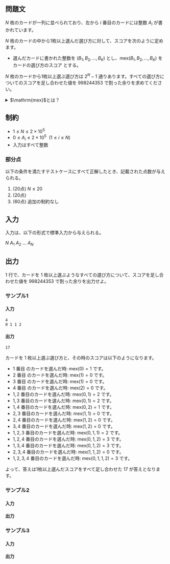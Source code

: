 ## 問題文

$N$ 枚のカードが一列に並べられており、左から $i$ 番目のカードには整数 $A_i$ が書かれています。

$N$ 枚のカードの中から$1$枚以上選んだ選び方に対して、スコアを次のように定めます。

- 選んだカードに書かれた整数を $(B_1, B_2, \ldots, B_K)$ とし、$\mathrm{mex}(B_1, B_2, \ldots, B_K)$ をカードの選び方のスコア とする。

$N$ 枚のカードから$1$枚以上選ぶ選び方は $2^N-1$ 通りあります。すべての選び方についてのスコアを足し合わせた値を $998244353$ で割った余りを求めてください。


<details><summary>$\mathrm{mex}$とは？</summary>

数列 $X$ に対して、 $\mathrm{mex}(X)$ は以下の条件を満たす唯一の非負整数 $m$ として定義されます。
- $0 \leq i < m $ を満たすすべての整数 $i$ が $X$ に含まれる
- $m$ が $X$ に含まれない 
</details>

## 制約
- $1 \leq N \leq 2 \times 10^5$
- $0 \leq A_i \leq 2 \times 10^5~~(1 \leq i \leq N)$
- 入力はすべて整数

### 部分点

以下の条件を満たすテストケースにすべて正解したとき、記載された点数が与えられる。
1. (20点) $N \leq 20$
1. (20点) 
1. (60点) 追加の制約なし

## 入力

入力は、以下の形式で標準入力から与えられる。

<div class="code-math">

$N$
$A_1$ $A_2$ $\ldots$ $A_N$
</div>

## 出力

$1$ 行で、カードを $1$ 枚以上選ぶようなすべての選び方について、スコアを足し合わせた値を $998244353$ で割った余りを出力せよ。

### サンプル1

#### 入力
```
4
0 1 1 2
```

#### 出力
```
17
```
カードを $1$ 枚以上選ぶ選び方と、その時のスコアは以下のようになります。
- $1$ 番目 のカードを選んだ時: $\mathrm{mex}(0) = 1$ です。
- $2$ 番目 のカードを選んだ時: $\mathrm{mex}(1) = 0$ です。
- $3$ 番目 のカードを選んだ時: $\mathrm{mex}(1) = 0$ です。
- $4$ 番目 のカードを選んだ時: $\mathrm{mex}(2) = 0$ です。
- $1, 2$ 番目のカードを選んだ時: $\mathrm{mex}(0, 1) = 2$ です。
- $1, 3$ 番目のカードを選んだ時: $\mathrm{mex}(0, 1) = 2$ です。
- $1, 4$ 番目のカードを選んだ時: $\mathrm{mex}(0, 2) = 1$ です。
- $2, 3$ 番目のカードを選んだ時: $\mathrm{mex}(1, 1) = 0$ です。
- $2, 4$ 番目のカードを選んだ時: $\mathrm{mex}(1, 2) = 0$ です。
- $3, 4$ 番目のカードを選んだ時: $\mathrm{mex}(1, 2) = 0$ です。
- $1, 2, 3$ 番目のカードを選んだ時: $\mathrm{mex}(0, 1, 1) = 2$ です。
- $1, 2, 4$ 番目のカードを選んだ時: $\mathrm{mex}(0, 1, 2) = 3$ です。
- $1, 3, 4$ 番目のカードを選んだ時: $\mathrm{mex}(0, 1, 2) = 3$ です。
- $2, 3, 4$ 番目のカードを選んだ時: $\mathrm{mex}(1, 1, 2) = 0$ です。
- $1, 2, 3, 4$ 番目のカードを選んだ時: $\mathrm{mex}(0, 1, 1, 2) = 3$ です。

よって、答えは$1$枚以上選んだスコアをすべて足し合わせた $17$ が答えとなります。




### サンプル2

#### 入力

#### 出力


### サンプル3

#### 入力

#### 出力
